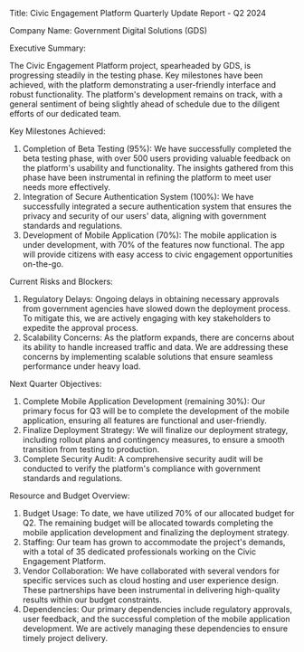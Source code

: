  Title: Civic Engagement Platform Quarterly Update Report - Q2 2024

Company Name: Government Digital Solutions (GDS)

Executive Summary:

The Civic Engagement Platform project, spearheaded by GDS, is progressing steadily in the testing phase. Key milestones have been achieved, with the platform demonstrating a user-friendly interface and robust functionality. The platform's development remains on track, with a general sentiment of being slightly ahead of schedule due to the diligent efforts of our dedicated team.

Key Milestones Achieved:

1. Completion of Beta Testing (95%): We have successfully completed the beta testing phase, with over 500 users providing valuable feedback on the platform's usability and functionality. The insights gathered from this phase have been instrumental in refining the platform to meet user needs more effectively.
2. Integration of Secure Authentication System (100%): We have successfully integrated a secure authentication system that ensures the privacy and security of our users' data, aligning with government standards and regulations.
3. Development of Mobile Application (70%): The mobile application is under development, with 70% of the features now functional. The app will provide citizens with easy access to civic engagement opportunities on-the-go.

Current Risks and Blockers:

1. Regulatory Delays: Ongoing delays in obtaining necessary approvals from government agencies have slowed down the deployment process. To mitigate this, we are actively engaging with key stakeholders to expedite the approval process.
2. Scalability Concerns: As the platform expands, there are concerns about its ability to handle increased traffic and data. We are addressing these concerns by implementing scalable solutions that ensure seamless performance under heavy load.

Next Quarter Objectives:

1. Complete Mobile Application Development (remaining 30%): Our primary focus for Q3 will be to complete the development of the mobile application, ensuring all features are functional and user-friendly.
2. Finalize Deployment Strategy: We will finalize our deployment strategy, including rollout plans and contingency measures, to ensure a smooth transition from testing to production.
3. Complete Security Audit: A comprehensive security audit will be conducted to verify the platform's compliance with government standards and regulations.

Resource and Budget Overview:

1. Budget Usage: To date, we have utilized 70% of our allocated budget for Q2. The remaining budget will be allocated towards completing the mobile application development and finalizing the deployment strategy.
2. Staffing: Our team has grown to accommodate the project's demands, with a total of 35 dedicated professionals working on the Civic Engagement Platform.
3. Vendor Collaboration: We have collaborated with several vendors for specific services such as cloud hosting and user experience design. These partnerships have been instrumental in delivering high-quality results within our budget constraints.
4. Dependencies: Our primary dependencies include regulatory approvals, user feedback, and the successful completion of the mobile application development. We are actively managing these dependencies to ensure timely project delivery.